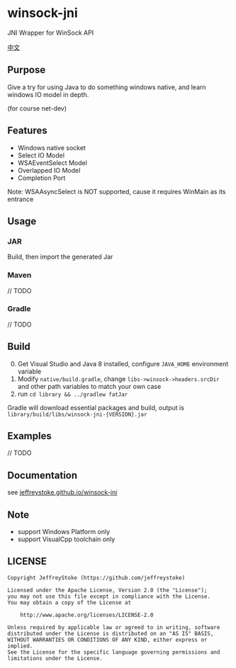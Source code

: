 # winsock-jni

JNI Wrapper for WinSock API

[中文](./README-CN.md)

## Purpose

Give a try for using Java to do something windows native, and learn windows IO model in depth.

(for course net-dev)

## Features

- Windows native socket
- Select IO Model
- WSAEventSelect Model
- Overlapped IO Model
- Completion Port

Note: WSAAsyncSelect is NOT supported, cause it requires WinMain as its entrance

## Usage

### JAR

Build, then import the generated Jar

### Maven

// TODO

### Gradle

// TODO

## Build

0. Get Visual Studio and Java 8 installed, configure `JAVA_HOME` environment variable
1. Modify `native/build.gradle`, change `libs->winsock->headers.srcDir` and other path variables to match your own case
2. run `cd library && ../gradlew fatJar`

Gradle will download essential packages and build, output is `library/build/libs/winsock-jni-{VERSION}.jar`

## Examples

// TODO

## Documentation

see [jeffreystoke.github.io/winsock-jni](https://jeffreystoke.github.io/winsock-jni)

## Note

- support Windows Platform only
- support VisualCpp toolchain only

## LICENSE

```text
Copyright JeffreyStoke (https://github.com/jeffreystoke)

Licensed under the Apache License, Version 2.0 (the "License");
you may not use this file except in compliance with the License.
You may obtain a copy of the License at

    http://www.apache.org/licenses/LICENSE-2.0

Unless required by applicable law or agreed to in writing, software
distributed under the License is distributed on an "AS IS" BASIS,
WITHOUT WARRANTIES OR CONDITIONS OF ANY KIND, either express or implied.
See the License for the specific language governing permissions and
limitations under the License.
```